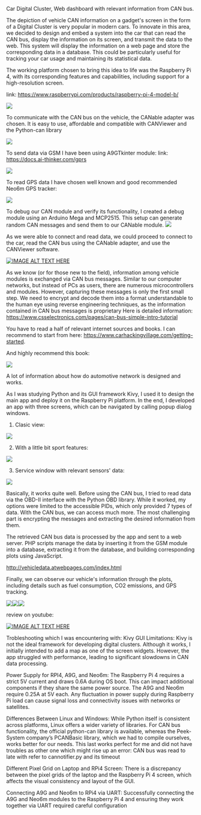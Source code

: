 Car Digital Cluster, Web dashboard with relevant information from CAN bus.

The depiction of vehicle CAN information on a gadget's screen in the form of a Digital Cluster is very popular in modern cars.
To innovate in this area, we decided to design and embed a system into the car that can read the CAN bus, 
display the information on its screen, and transmit the data to the web. This system will display the information on a web 
page and store the corresponding data in a database.
This could be particularly useful for tracking your car usage and maintaining its statistical data.

The working platform chosen to bring this idea to life was the Raspberry Pi 4, 
with its corresponding features and capabilities, including support for a high-resolution screen.

link: https://www.raspberrypi.com/products/raspberry-pi-4-model-b/

![](rpi4.png)

To communicate with the CAN bus on the vehicle, the CANable adapter was chosen. It is easy to use, affordable 
and compatible with CANViewer and the Python-can library

![](CANable.png)

To send data via GSM I have been using A9GTkinter module:
link: https://docs.ai-thinker.com/gprs 

![](1.webp)

To read GPS data I have chosen well known and good recommended Neo6m GPS tracker:

![](neo6m.webp)

To debug our CAN module and verify its functionality, I created a debug module using an Arduino Mega and MCP2515. 
This setup can generate random CAN messages and send them to our CANable module.
![](ATMega2560+MCP2515.jpg)

As we were able to connect and read data, we could proceed to connect to the car, read the CAN bus using the 
CANable adapter, and use the CANViewer software.

[![IMAGE ALT TEXT HERE](https://img.youtube.com/vi/znYXwvMBHLY/0.jpg)](https://www.youtube.com/watch?v=znYXwvMBHLY)

As we know (or for those new to the field), information among vehicle modules is exchanged via CAN bus messages. 
Similar to our computer networks, but instead of PCs as users, there are numerous microcontrollers and modules. 
However, capturing these messages is only the first small step. We need to encrypt and decode them into a format 
understandable to the human eye using reverse engineering techniques, as the information contained in CAN bus messages 
is proprietary
Here is detailed information:
https://www.csselectronics.com/pages/can-bus-simple-intro-tutorial

You have to read a half of relevant internet sources and books. 
I can recommend to start from here: https://www.carhackingvillage.com/getting-started.

And highly recommend this book:

![](CANhaking.png)

A lot of information about how do automotive network is designed and works.

As I was studying Python and its GUI framework Kivy, I used it to design the main app and deploy it on the Raspberry Pi platform. 
In the end, I developed an app with three screens, which can be navigated by calling popup dialog windows.

1. Clasic view:

![](1screen.png)

2. With a little bit sport features:

![](2screen.png)

3. Service window with relevant sensors' data:

![](3screen.png)

Basically, it works quite well. Before using the CAN bus, I tried to read data via the OBD-II interface with the Python 
OBD library. While it worked, my options were limited to the accessible PIDs, which only provided 7 types of data. 
With the CAN bus, we can access much more. The most challenging part is encrypting the messages and extracting 
the desired information from them.

The retrieved CAN bus data is processed by the app and sent to a web server. PHP scripts manage the data by inserting it 
from the GSM module into a database, extracting it from the database, and building corresponding plots using JavaScript.

http://vehicledata.atwebpages.com/index.html

Finally, we can observe our vehicle's information through the plots, including details such as fuel consumption, 
CO2 emissions, and GPS tracking.



![](web1.png)![](web2.png)![](web3.png)

review on youtube:

[![IMAGE ALT TEXT HERE](https://img.youtube.com/vi/e2QAAOhgJqs/0.jpg)](https://www.youtube.com/watch?v=e2QAAOhgJqs)

Trobleshooting which I was encountering with:
Kivy GUI Limitations: Kivy is not the ideal framework for developing digital clusters. Although it works, I initially 
intended to add a map as one of the screen widgets. However, the app struggled with performance, 
leading to significant slowdowns in CAN data processing.

Power Supply for RPI4, A9G, and Neo6m: The Raspberry Pi 4 requires a strict 5V current and draws 0.6A during OS boot. 
This can impact additional components if they share the same power source. The A9G and Neo6m require 0.25A at 5V each. 
Any fluctuation in power supply during Raspberry Pi load can cause signal loss and connectivity issues with networks 
or satellites.

Differences Between Linux and Windows: While Python itself is consistent across platforms, Linux offers a wider variety of libraries. 
For CAN bus functionality, the official python-can library is available, whereas the Peek-System company’s PCANBasic library, 
which we had to compile ourselves, works better for our needs. This last works perfect for me and did not have troubles
as other one which might rise up an error: CAN bus was read to late with refer to cannotifier.py and its timeout

Different Pixel Grid on Laptop and RPi4 Screen: There is a discrepancy between the pixel grids of the laptop and
the Raspberry Pi 4 screen, which affects the visual consistency and layout of the GUI.

Connecting A9G and Neo6m to RPi4 via UART: Successfully connecting the A9G and Neo6m modules to the Raspberry Pi 4 
and ensuring they work together via UART required careful configuration 

